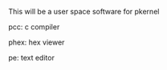 This will be a user space software for pkernel

pcc: c compiler

phex: hex viewer

pe: text editor

